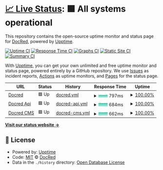 # [📈 Live Status](https://demo.upptime.js.org): <!--live status--> **🟩 All systems operational**

This repository contains the open-source uptime monitor and status page for [DocRed](www.docred.com), powered by [Upptime](https://github.com/upptime/upptime).

[![Uptime CI](https://github.com/docred-latam/upptime/workflows/Uptime%20CI/badge.svg)](https://github.com/docred-latam/upptime/actions?query=workflow%3A%22Uptime+CI%22)
[![Response Time CI](https://github.com/docred-latam/upptime/workflows/Response%20Time%20CI/badge.svg)](https://github.com/docred-latam/upptime/actions?query=workflow%3A%22Response+Time+CI%22)
[![Graphs CI](https://github.com/docred-latam/upptime/workflows/Graphs%20CI/badge.svg)](https://github.com/docred-latam/upptime/actions?query=workflow%3A%22Graphs+CI%22)
[![Static Site CI](https://github.com/docred-latam/upptime/workflows/Static%20Site%20CI/badge.svg)](https://github.com/docred-latam/upptime/actions?query=workflow%3A%22Static+Site+CI%22)
[![Summary CI](https://github.com/docred-latam/upptime/workflows/Summary%20CI/badge.svg)](https://github.com/docred-latam/upptime/actions?query=workflow%3A%22Summary+CI%22)

With [Upptime](https://upptime.js.org), you can get your own unlimited and free uptime monitor and status page, powered entirely by a GitHub repository. We use [Issues](https://github.com/docred-latam/upptime/issues) as incident reports, [Actions](https://github.com/docred-latam/upptime/actions) as uptime monitors, and [Pages](https://demo.upptime.js.org) for the status page.

<!--start: status pages-->
<!-- This summary is generated by Upptime (https://github.com/upptime/upptime) -->
<!-- Do not edit this manually, your changes will be overwritten -->
<!-- prettier-ignore -->
| URL | Status | History | Response Time | Uptime |
| --- | ------ | ------- | ------------- | ------ |
| <img alt="" src="https://favicons.githubusercontent.com/www.docred.com" height="13"> [Docred](https://www.docred.com) | 🟩 Up | [docred.yml](https://github.com/docred-latam/status/commits/HEAD/history/docred.yml) | <details><summary><img alt="Response time graph" src="./graphs/docred/response-time-week.png" height="20"> 797ms</summary><br><a href="https://status.docred.com/history/docred"><img alt="Response time 804" src="https://img.shields.io/endpoint?url=https%3A%2F%2Fraw.githubusercontent.com%2Fdocred-latam%2Fstatus%2FHEAD%2Fapi%2Fdocred%2Fresponse-time.json"></a><br><a href="https://status.docred.com/history/docred"><img alt="24-hour response time 826" src="https://img.shields.io/endpoint?url=https%3A%2F%2Fraw.githubusercontent.com%2Fdocred-latam%2Fstatus%2FHEAD%2Fapi%2Fdocred%2Fresponse-time-day.json"></a><br><a href="https://status.docred.com/history/docred"><img alt="7-day response time 797" src="https://img.shields.io/endpoint?url=https%3A%2F%2Fraw.githubusercontent.com%2Fdocred-latam%2Fstatus%2FHEAD%2Fapi%2Fdocred%2Fresponse-time-week.json"></a><br><a href="https://status.docred.com/history/docred"><img alt="30-day response time 804" src="https://img.shields.io/endpoint?url=https%3A%2F%2Fraw.githubusercontent.com%2Fdocred-latam%2Fstatus%2FHEAD%2Fapi%2Fdocred%2Fresponse-time-month.json"></a><br><a href="https://status.docred.com/history/docred"><img alt="1-year response time 804" src="https://img.shields.io/endpoint?url=https%3A%2F%2Fraw.githubusercontent.com%2Fdocred-latam%2Fstatus%2FHEAD%2Fapi%2Fdocred%2Fresponse-time-year.json"></a></details> | <details><summary><a href="https://status.docred.com/history/docred">100.00%</a></summary><a href="https://status.docred.com/history/docred"><img alt="All-time uptime 100.00%" src="https://img.shields.io/endpoint?url=https%3A%2F%2Fraw.githubusercontent.com%2Fdocred-latam%2Fstatus%2FHEAD%2Fapi%2Fdocred%2Fuptime.json"></a><br><a href="https://status.docred.com/history/docred"><img alt="24-hour uptime 100.00%" src="https://img.shields.io/endpoint?url=https%3A%2F%2Fraw.githubusercontent.com%2Fdocred-latam%2Fstatus%2FHEAD%2Fapi%2Fdocred%2Fuptime-day.json"></a><br><a href="https://status.docred.com/history/docred"><img alt="7-day uptime 100.00%" src="https://img.shields.io/endpoint?url=https%3A%2F%2Fraw.githubusercontent.com%2Fdocred-latam%2Fstatus%2FHEAD%2Fapi%2Fdocred%2Fuptime-week.json"></a><br><a href="https://status.docred.com/history/docred"><img alt="30-day uptime 100.00%" src="https://img.shields.io/endpoint?url=https%3A%2F%2Fraw.githubusercontent.com%2Fdocred-latam%2Fstatus%2FHEAD%2Fapi%2Fdocred%2Fuptime-month.json"></a><br><a href="https://status.docred.com/history/docred"><img alt="1-year uptime 100.00%" src="https://img.shields.io/endpoint?url=https%3A%2F%2Fraw.githubusercontent.com%2Fdocred-latam%2Fstatus%2FHEAD%2Fapi%2Fdocred%2Fuptime-year.json"></a></details>
| <img alt="" src="https://favicons.githubusercontent.com/api.docred.com" height="13"> [Docred Api](https://api.docred.com/health) | 🟩 Up | [docred-api.yml](https://github.com/docred-latam/status/commits/HEAD/history/docred-api.yml) | <details><summary><img alt="Response time graph" src="./graphs/docred-api/response-time-week.png" height="20"> 684ms</summary><br><a href="https://status.docred.com/history/docred-api"><img alt="Response time 694" src="https://img.shields.io/endpoint?url=https%3A%2F%2Fraw.githubusercontent.com%2Fdocred-latam%2Fstatus%2FHEAD%2Fapi%2Fdocred-api%2Fresponse-time.json"></a><br><a href="https://status.docred.com/history/docred-api"><img alt="24-hour response time 704" src="https://img.shields.io/endpoint?url=https%3A%2F%2Fraw.githubusercontent.com%2Fdocred-latam%2Fstatus%2FHEAD%2Fapi%2Fdocred-api%2Fresponse-time-day.json"></a><br><a href="https://status.docred.com/history/docred-api"><img alt="7-day response time 684" src="https://img.shields.io/endpoint?url=https%3A%2F%2Fraw.githubusercontent.com%2Fdocred-latam%2Fstatus%2FHEAD%2Fapi%2Fdocred-api%2Fresponse-time-week.json"></a><br><a href="https://status.docred.com/history/docred-api"><img alt="30-day response time 694" src="https://img.shields.io/endpoint?url=https%3A%2F%2Fraw.githubusercontent.com%2Fdocred-latam%2Fstatus%2FHEAD%2Fapi%2Fdocred-api%2Fresponse-time-month.json"></a><br><a href="https://status.docred.com/history/docred-api"><img alt="1-year response time 694" src="https://img.shields.io/endpoint?url=https%3A%2F%2Fraw.githubusercontent.com%2Fdocred-latam%2Fstatus%2FHEAD%2Fapi%2Fdocred-api%2Fresponse-time-year.json"></a></details> | <details><summary><a href="https://status.docred.com/history/docred-api">100.00%</a></summary><a href="https://status.docred.com/history/docred-api"><img alt="All-time uptime 100.00%" src="https://img.shields.io/endpoint?url=https%3A%2F%2Fraw.githubusercontent.com%2Fdocred-latam%2Fstatus%2FHEAD%2Fapi%2Fdocred-api%2Fuptime.json"></a><br><a href="https://status.docred.com/history/docred-api"><img alt="24-hour uptime 100.00%" src="https://img.shields.io/endpoint?url=https%3A%2F%2Fraw.githubusercontent.com%2Fdocred-latam%2Fstatus%2FHEAD%2Fapi%2Fdocred-api%2Fuptime-day.json"></a><br><a href="https://status.docred.com/history/docred-api"><img alt="7-day uptime 100.00%" src="https://img.shields.io/endpoint?url=https%3A%2F%2Fraw.githubusercontent.com%2Fdocred-latam%2Fstatus%2FHEAD%2Fapi%2Fdocred-api%2Fuptime-week.json"></a><br><a href="https://status.docred.com/history/docred-api"><img alt="30-day uptime 100.00%" src="https://img.shields.io/endpoint?url=https%3A%2F%2Fraw.githubusercontent.com%2Fdocred-latam%2Fstatus%2FHEAD%2Fapi%2Fdocred-api%2Fuptime-month.json"></a><br><a href="https://status.docred.com/history/docred-api"><img alt="1-year uptime 100.00%" src="https://img.shields.io/endpoint?url=https%3A%2F%2Fraw.githubusercontent.com%2Fdocred-latam%2Fstatus%2FHEAD%2Fapi%2Fdocred-api%2Fuptime-year.json"></a></details>
| <img alt="" src="https://favicons.githubusercontent.com/strapi.docred.com" height="13"> [Docred CMS](https://strapi.docred.com/) | 🟩 Up | [docred-cms.yml](https://github.com/docred-latam/status/commits/HEAD/history/docred-cms.yml) | <details><summary><img alt="Response time graph" src="./graphs/docred-cms/response-time-week.png" height="20"> 662ms</summary><br><a href="https://status.docred.com/history/docred-cms"><img alt="Response time 668" src="https://img.shields.io/endpoint?url=https%3A%2F%2Fraw.githubusercontent.com%2Fdocred-latam%2Fstatus%2FHEAD%2Fapi%2Fdocred-cms%2Fresponse-time.json"></a><br><a href="https://status.docred.com/history/docred-cms"><img alt="24-hour response time 682" src="https://img.shields.io/endpoint?url=https%3A%2F%2Fraw.githubusercontent.com%2Fdocred-latam%2Fstatus%2FHEAD%2Fapi%2Fdocred-cms%2Fresponse-time-day.json"></a><br><a href="https://status.docred.com/history/docred-cms"><img alt="7-day response time 662" src="https://img.shields.io/endpoint?url=https%3A%2F%2Fraw.githubusercontent.com%2Fdocred-latam%2Fstatus%2FHEAD%2Fapi%2Fdocred-cms%2Fresponse-time-week.json"></a><br><a href="https://status.docred.com/history/docred-cms"><img alt="30-day response time 668" src="https://img.shields.io/endpoint?url=https%3A%2F%2Fraw.githubusercontent.com%2Fdocred-latam%2Fstatus%2FHEAD%2Fapi%2Fdocred-cms%2Fresponse-time-month.json"></a><br><a href="https://status.docred.com/history/docred-cms"><img alt="1-year response time 668" src="https://img.shields.io/endpoint?url=https%3A%2F%2Fraw.githubusercontent.com%2Fdocred-latam%2Fstatus%2FHEAD%2Fapi%2Fdocred-cms%2Fresponse-time-year.json"></a></details> | <details><summary><a href="https://status.docred.com/history/docred-cms">100.00%</a></summary><a href="https://status.docred.com/history/docred-cms"><img alt="All-time uptime 100.00%" src="https://img.shields.io/endpoint?url=https%3A%2F%2Fraw.githubusercontent.com%2Fdocred-latam%2Fstatus%2FHEAD%2Fapi%2Fdocred-cms%2Fuptime.json"></a><br><a href="https://status.docred.com/history/docred-cms"><img alt="24-hour uptime 100.00%" src="https://img.shields.io/endpoint?url=https%3A%2F%2Fraw.githubusercontent.com%2Fdocred-latam%2Fstatus%2FHEAD%2Fapi%2Fdocred-cms%2Fuptime-day.json"></a><br><a href="https://status.docred.com/history/docred-cms"><img alt="7-day uptime 100.00%" src="https://img.shields.io/endpoint?url=https%3A%2F%2Fraw.githubusercontent.com%2Fdocred-latam%2Fstatus%2FHEAD%2Fapi%2Fdocred-cms%2Fuptime-week.json"></a><br><a href="https://status.docred.com/history/docred-cms"><img alt="30-day uptime 100.00%" src="https://img.shields.io/endpoint?url=https%3A%2F%2Fraw.githubusercontent.com%2Fdocred-latam%2Fstatus%2FHEAD%2Fapi%2Fdocred-cms%2Fuptime-month.json"></a><br><a href="https://status.docred.com/history/docred-cms"><img alt="1-year uptime 100.00%" src="https://img.shields.io/endpoint?url=https%3A%2F%2Fraw.githubusercontent.com%2Fdocred-latam%2Fstatus%2FHEAD%2Fapi%2Fdocred-cms%2Fuptime-year.json"></a></details>

<!--end: status pages-->

[**Visit our status website →**](https://demo.upptime.js.org)

## 📄 License

- Powered by: [Upptime](https://github.com/upptime/upptime)
- Code: [MIT](./LICENSE) © [DocRed](www.docred.com)
- Data in the `./history` directory: [Open Database License](https://opendatacommons.org/licenses/odbl/1-0/)
